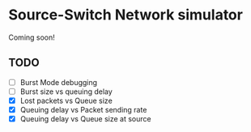 # Source-Switch Network simulator
Coming soon!

## TODO
- [ ] Burst Mode debugging
- [ ] Burst size vs queuing delay
- [X] Lost packets vs Queue size
- [X] Queuing delay vs Packet sending rate
- [X] Queuing delay vs Queue size at source